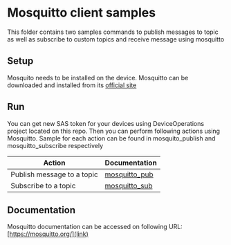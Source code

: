 # Mosquitto client samples 
This folder contains two samples commands to publish messages to topic as well as subscribe to custom topics and receive message using mosquitto
## Setup
Mosquito needs to be installed on the device. Mosquitto can be downloaded and installed from its [official site](https://mosquitto.org/)

## Run 
You can get new SAS token for your devices using DeviceOperations project located on this repo. Then you can perform following actions using Mosquitto. Sample for each action can be found in mosquito_publish and mosquitto_subscribe respectively

| Action |  Documentation
| ------ | ------ | 
| Publish message to a topic | [mosquitto_pub](https://mosquitto.org/man/mosquitto_pub-1.html) |
| Subscribe to a topic |  [mosquitto_sub](https://mosquitto.org/man/mosquitto_sub-1.html) |

## Documentation

Mosquitto documentation can be accessed on following URL: [https://mosquitto.org/](link)
